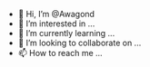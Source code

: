 - 👋 Hi, I’m @Awagond
- 👀 I’m interested in ...
- 🌱 I’m currently learning ...
- 💞️ I’m looking to collaborate on ...
- 📫 How to reach me ...

<!---
Awagond/Awagond is a ✨ special ✨ repository because its `README.md` (this file) appears on your GitHub profile.
You can click the Preview link to take a look at your changes.
--->
